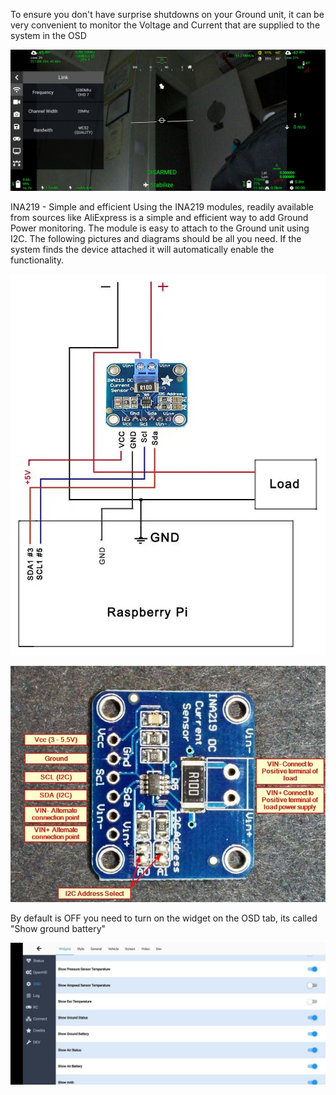 To ensure you don't have surprise shutdowns on your Ground unit, it can be very convenient to monitor the Voltage and Current that are supplied to the system in the OSD

![OSD VIEW](../.gitbook/assets/Sidebarsettings.jpg)

INA219 - Simple and efficient
Using the INA219 modules, readily available from sources like AliExpress is a simple and efficient way to add Ground Power monitoring. The module is easy to attach to the Ground unit using I2C. The following pictures and diagrams should be all you need. If the system finds the device attached it will automatically enable the functionality.

![Wiring INA219](../.gitbook/assets/esquema_ina219.jpg)

![PINOUT INA219](../.gitbook/assets/Pinout_ina219.jpg)

By default is OFF you need to turn on the widget on the OSD tab, its called "Show ground battery"

![OSD settings](../.gitbook/assets/OSD_settings.jpg)
